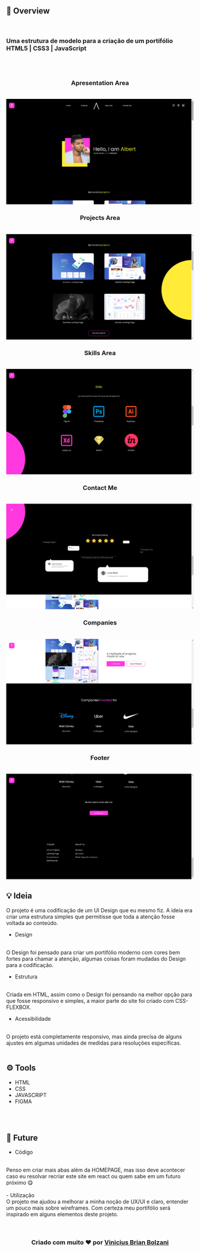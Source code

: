 ## 👀 Overview
<br>
 <h3>Uma estrutura de modelo para a criação de um portifólio HTML5 | CSS3 | JavaScript</h3>

<br>
<br>
<h3 align="center">Apresentation Area</h2> 
<br>
<img src="prints/print1.jpeg">


<br/>
<h3 align="center">Projects Area</h3> 
<br>
<img src="prints/print2.jpeg">

<br />
<h3 align="center"> Skills Area</h3>
<br>
<img src="prints/print3.jpeg">

<br />
<h3 align="center"> Contact Me</h3>
<br>
<img src="prints/print4.jpeg">

<br />
<h3 align="center">Companies </h3> 
<br>
<img src="prints/print5.jpeg">

<br />
<h3 align="center">Footer</h3> 
<br>
<img src="prints/print6.jpeg">

<br />

## 💡 Ideia

O projeto é uma codificação de um UI Design que eu mesmo fiz. A ideia era criar uma estrutura simples que permitisse que toda a atenção fosse voltada ao conteúdo.

- Design
<br>
O Design foi pensado para criar um portifólio moderno com cores bem fortes para chamar a atenção, algumas coisas foram mudadas do Design para a codificação.
<br>


- Estrutura
<br>
Criada em HTML, assim como o Design foi pensando na melhor opção para que fosse responsivo e simples, a maior parte do site foi criado com CSS-FLEXBOX.
<br>

- Acessibilidade
<br>
O projeto está completamente responsivo, mas ainda precisa de alguns ajustes em algumas unidades de medidas para resoluções específicas.
<br>

<br>


## ⚙️ Tools

 - HTML
 - CSS
 - JAVASCRIPT
 - FIGMA

<br>
<br>

## 🚀 Future

- Código
<br>
Penso em criar mais abas além da HOMEPAGE, mas isso deve acontecer caso eu resolvar recriar este site em react ou quem sabe em um futuro próximo 😋
<br>
<br>
- Utilização
<br>
O projeto me ajudou a melhorar a minha noção de UX/UI e claro, entender um pouco mais sobre wireframes. Com certeza meu portifólio será inspirado em alguns elementos deste projeto.


<br>
<br>
<br>
<h3 align="center"> Criado com muito ❤️ por <a href="https://github.com/VBrianB"> Vinicius Brian Bolzani</a></h2>
